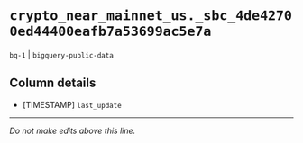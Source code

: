 # `crypto_near_mainnet_us._sbc_4de42700ed44400eafb7a53699ac5e7a`
`bq-1` | `bigquery-public-data`

## Column details
* [TIMESTAMP] `last_update`

-------------------------------------------------------------------------------
*Do not make edits above this line.*
